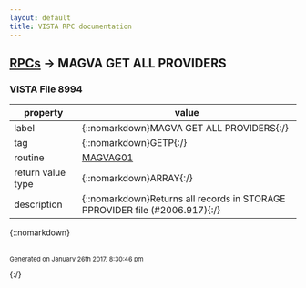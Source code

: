 ```yaml
---
layout: default
title: VISTA RPC documentation
---
```




## [RPCs](TableOfContent.md) &#8594; MAGVA GET ALL PROVIDERS 



### VISTA File 8994 


 property | value 
--- | --- 
 label | {::nomarkdown}MAGVA GET ALL PROVIDERS{:/}
 tag | {::nomarkdown}GETP{:/}
 routine | [MAGVAG01](http://code.osehra.org/dox/Routine_MAGVAG01_source.html)
 return value type | {::nomarkdown}ARRAY{:/}
 description | {::nomarkdown}Returns all records in STORAGE PPROVIDER file (#2006.917){:/}

{::nomarkdown} <br/><br/><p style="font-size: 11px">Generated on January 26th 2017, 8:30:46 pm</p>{:/}
